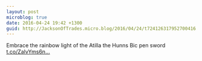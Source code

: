 ```yaml
---
layout: post
microblog: true
date: 2016-04-24 19:42 +1300
guid: http://JacksonOfTrades.micro.blog/2016/04/24/t724126317952700416.html
---
```

Embrace the rainbow light of the Atilla the Hunns Bic pen sword [t.co/ZalvYms6n...](https://t.co/ZalvYms6nF)
